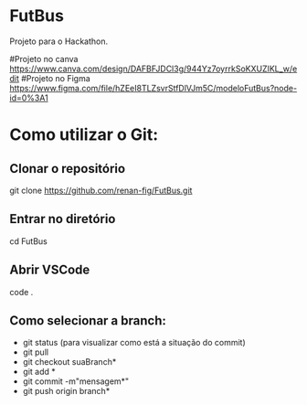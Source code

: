 # FutBus
Projeto para o Hackathon.

#Projeto no canva
https://www.canva.com/design/DAFBFJDCl3g/944Yz7oyrrkSoKXUZIKL_w/edit
#Projeto no Figma https://www.figma.com/file/hZEeI8TLZsvrStfDlVJm5C/modeloFutBus?node-id=0%3A1
#  Como utilizar o Git:
## Clonar o repositório
git clone https://github.com/renan-fig/FutBus.git

## Entrar no diretório
cd FutBus

## Abrir VSCode
code .

## Como selecionar a branch:
 - git status (para visualizar como está a situação do commit)
 - git pull
 - git checkout suaBranch*
 - git add *
 - git commit -m"mensagem*"
 - git push origin branch*
